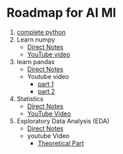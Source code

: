 # Roadmap for AI Ml
1. [complete python](https://youtube.com/playlist?list=PLGjplNEQ1it8-0CmoljS5yeV-GlKSUEt0&si=Hjo8TkyaOSD9v6fQ)
2. Learn numpy
    - [Direct Notes](./Jbooks/Numpy/readme.md)
    - [YouTube video](https://youtu.be/x7ULDYs4X84?si=j2ZcTN6lrNNl8nKM)
3. learn pandas
    - [Direct Notes](./Pandas/readme.md)
    - Youtube video
        - [part 1](https://youtu.be/qrMnoY8qBJM?si=8TlQOj8tv0xIc-dc)
        - [part 2](https://youtu.be/0T9qhK5wBqI?si=Me_r3vHYk7iVhqsb)
4. Statistics
    - [Direct Notes](./Statistics/Readme.md)
    - [YouTube Video](https://youtu.be/LZzq1zSL1bs?si=cEgnCOOzyB2fMyyw)
5. Exploratory Data Analysis (EDA)
    - [Direct Notes](./EDA/readdme.md)
    - youtube Video
        - [Theoretical Part](https://youtu.be/FNLLxYcUnow?si=TCtZwC4B_2ZVDBWN)